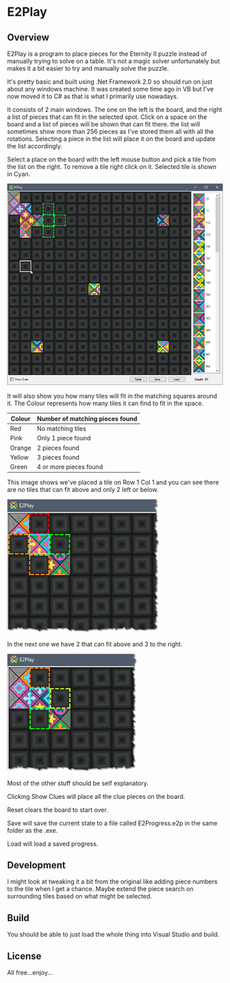 # **E2Play**

## Overview

E2Play is a program to place pieces for the Eternity II puzzle instead of manually trying to solve on a table. It's not a magic solver unfortunately but makes it a bit easier to try and manually solve the puzzle.

It's pretty basic and built using .Net Framework 2.0 so should run on just about any windows machine. It was created some time ago in VB but I've now moved it to C# as that is what I primarily use nowadays.

It consists of 2 main windows. The one on the left is the board, and the right a list of pieces that can fit in the selected spot. Click on a space on the board and a list of pieces will be shown that can fit there. the list will sometimes show more than 256 pieces as I've stored them all with all the rotations. Selecting a piece in the list will place it on the board and update the list accordingly. 

Select a place on the board with the left mouse button and pick a tile from the list on the right. To remove a tile right click on it. Selected tile is shown in Cyan.

![Main](docs/Main.png)

It will also show you how many tiles will fit in the matching squares around it. The Colour represents how many tiles it can find to fit in the space.

| Colour | Number of matching pieces found |
| ------ | ------------------------------- |
| Red    | No matching tiles               |
| Pink   | Only 1 piece found              |
| Orange | 2 pieces found                  |
| Yellow | 3 pieces found                  |
| Green  | 4 or more pieces found          |

This image shows we've placed a tile on Row 1 Col 1 and you can see there are no tiles that can fit above and only 2 left or below.

![img1](docs/img1.png)

In the next one we have 2 that can fit above and 3 to the right.

![img2](docs/img2.png)

Most of the other stuff should be self explanatory.

Clicking Show Clues will place all the clue pieces on the board.

Reset clears the board to start over.

Save will save the current state to a file called E2Progress.e2p in the same folder as the .exe.

Load will load a saved progress.



## Development

I might look at tweaking it a bit from the original like adding piece numbers to the tile when I get a chance. Maybe extend the piece search on surrounding tiles based on what might be selected.



## Build

You should be able to just load the whole thing into Visual Studio and build.



## License

All free...enjoy...